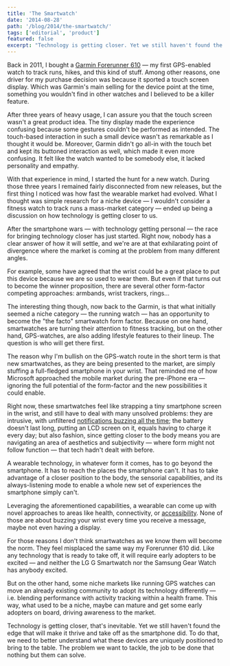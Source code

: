 ```yaml
---
title: 'The Smartwatch'
date: '2014-08-28'
path: '/blog/2014/the-smartwatch/'
tags: ['editorial', 'product']
featured: false
excerpt: "Technology is getting closer. Yet we still haven't found the edge that will make it thrive and take off. Instead, we seem to be walking down the same path as we did during the transition from PCs to smartphones."
---
```


Back in 2011, I bought a [Garmin Forerunner 610](http://www.dcrainmaker.com/2011/04/garmin-forerunner-610-in-depth-review.html) — my first GPS-enabled watch to track runs, hikes, and this kind of stuff. Among other reasons, one driver for my purchase decision was because it sported a touch screen display. Which was Garmin's main selling for the device point at the time, something you wouldn't find in other watches and I believed to be a killer feature.

After three years of heavy usage, I can assure you that the touch screen wasn't a great product idea. The tiny display made the experience confusing because some gestures couldn't be performed as intended. The touch-based interaction in such a small device wasn't as remarkable as I thought it would be. Moreover, Garmin didn't go all-in with the touch bet and kept its buttoned interaction as well, which made it even more confusing. It felt like the watch wanted to be somebody else, it lacked personality and empathy.

With that experience in mind, I started the hunt for a new watch. During those three years I remained fairly disconnected from new releases, but the first thing I noticed was how fast the wearable market had evolved. What I thought was simple research for a niche device — I wouldn't consider a fitness watch to track runs a mass-market category — ended up being a discussion on how technology is getting closer to us.

After the smartphone wars — with technology getting personal — the race for bringing technology closer has just started. Right now, nobody has a clear answer of how it will settle, and we're are at that exhilarating point of divergence where the market is coming at the problem from many different angles.

For example, some have agreed that the wrist could be a great place to put this device because we are so used to wear them. But even if that turns out to become the winner proposition, there are several other form-factor competing approaches: armbands, wrist trackers, rings...

The interesting thing though, now back to the Garmin, is that what initially seemed a niche category — the running watch — has an opportunity to become the "the facto" smartwatch form factor. Because on one hand, smartwatches are turning their attention to fitness tracking, but on the other hand, GPS-watches, are also adding lifestyle features to their lineup. The question is who will get there first.

The reason why I'm bullish on the GPS-watch route in the short term is that new smartwatches, as they are being presented to the market, are simply stuffing a full-fledged smartphone in your wrist. That reminded me of how Microsoft approached the mobile market during the pre-iPhone era — ignoring the full potential of the form-factor and the new possibilities it could enable.

Right now, these smartwatches feel like strapping a tiny smartphone screen in the wrist, and still have to deal with many unsolved problems: they are intrusive, with unfiltered [notifications buzzing all the time](/blog/2019/attention-deprived); the battery doesn't last long, putting an LCD screen on it, equals having to charge it every day; but also fashion, since getting closer to the body means you are navigating an area of aesthetics and subjectivity — where form might not follow function — that tech hadn't dealt with before.

A wearable technology, in whatever form it comes, has to go beyond the smartphone. It has to reach the places the smartphone can't. It has to take advantage of a closer position to the body, the sensorial capabilities, and its always-listening mode to enable a whole new set of experiences the smartphone simply can't.

Leveraging the aforementioned capabilities, a wearable can come up with novel approaches to areas like health, connectivity, or [accessibility](/blog/2014/iomando-api). None of those are about buzzing your wrist every time you receive a message, maybe not even having a display.

For those reasons I don't think smartwatches as we know them will become the norm. They feel misplaced the same way my Forerunner 610 did. Like any technology that is ready to take off, it will require early adopters to be excited — and neither the LG G Smartwatch nor the Samsung Gear Watch has anybody excited.

But on the other hand, some niche markets like running GPS watches can move an already existing community to adopt its technology differently — i.e. blending performance with activity tracking within a health frame. This way, what used to be a niche, maybe can mature and get some early adopters on board, driving awareness to the market.

Technology is getting closer, that's inevitable. Yet we still haven't found the edge that will make it thrive and take off as the smartphone did. To do that, we need to better understand what these devices are uniquely positioned to bring to the table. The problem we want to tackle, the job to be done that nothing but them can solve.
